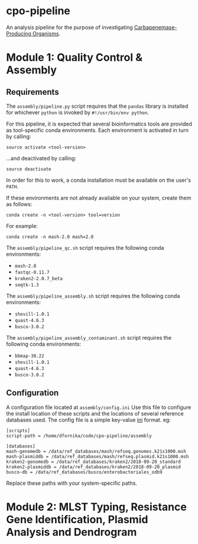 # cpo-pipeline

An analysis pipeline for the purpose of investigating [Carbapenemase-Producing Organisms](https://en.wikipedia.org/wiki/Carbapenem-resistant_enterobacteriaceae).

# Module 1: Quality Control & Assembly

## Requirements

The `assembly/pipeline.py` script requires that the `pandas` library is installed for whichever `python` is invoked by `#!/usr/bin/env python`.

For this pipeline, it is expected that several bioinformatics tools are provided as tool-specific conda environments. Each environment is activated in turn by calling:

```
source activate <tool-version>
```

...and deactivated by calling:

```
source deactivate
```

In order for this to work, a conda installation must be available on the user's `PATH`.

If these environments are not already available on your system, create them as follows:

```
conda create -n <tool-version> tool=version
```

For example:

```
conda create -n mash-2.0 mash=2.0
```

The `assembly/pipeline_qc.sh` script requires the following conda environments:

 - `mash-2.0`
 - `fastqc-0.11.7`
 - `kraken2-2.0.7_beta`
 - `seqtk-1.3`

The `assembly/pipeline_assembly.sh` script requires the following conda environments:

 - `shovill-1.0.1`
 - `quast-4.6.3`
 - `busco-3.0.2`

The `assembly/pipeline_assembly_contaminant.sh` script requires the following conda environments:

 - `bbmap-38.22`
 - `shovill-1.0.1`
 - `quast-4.6.3`
 - `busco-3.0.2`

## Configuration

A configuration file located at `assembly/config.ini` Use this file to configure the install location of these scripts and the locations of several reference databases used. The config file is a simple key-value [ini](https://en.wikipedia.org/wiki/INI_file) format. eg:

```
[scripts]
script-path = /home/dfornika/code/cpo-pipeline/assembly

[databases]
mash-genomedb = /data/ref_databases/mash/refseq.genomes.k21s1000.msh
mash-plasmiddb = /data/ref_databases/mash/refseq.plasmid.k21s1000.msh
kraken2-genomedb = /data/ref_databases/kraken2/2018-09-20_standard
kraken2-plasmiddb = /data/ref_databases/kraken2/2018-09-20_plasmid
busco-db = /data/ref_databases/busco/enterobacteriales_odb9
```

Replace these paths with your system-specific paths.

# Module 2: MLST Typing, Resistance Gene Identification, Plasmid Analysis and Dendrogram
